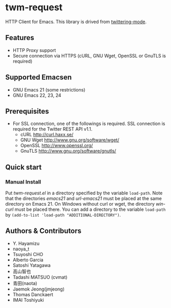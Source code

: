 twm-request
===========

HTTP Client for Emacs. This library is drived from [twittering-mode](http://github.com/hayamiz/twittering-mode).

Features
--------

* HTTP Proxy support
* Secure connection via HTTPS (cURL, GNU Wget, OpenSSL or GnuTLS is required)

Supported Emacsen
-----------------

* GNU Emacs 21 (some restrictions)
* GNU Emacs 22, 23, 24

Prerequisites
-------------

- For SSL connection, one of the followings is required.
  SSL connection is required for the Twitter REST API v1.1.
  - cURL http://curl.haxx.se/
  - GNU Wget http://www.gnu.org/software/wget/
  - OpenSSL http://www.openssl.org/
  - GnuTLS http://www.gnu.org/software/gnutls/

Quick start
-----------

### Manual Install

Put *twm-request.el* in a directory specified by the variable `load-path`. Note that the directories *emacs21* and *url-emacs21* must be placed at the same directory on Emacs 21. On Windows without curl or wget, the directory *win-curl* must be placed there. You can add a directory to the variable `load-path` by `(add-to-list 'load-path "ADDITIONAL-DIRECTORY")`.

Authors & Contributors
----------------------

- Y. Hayamizu
- naoya_t
- Tsuyoshi CHO
- Alberto Garcia
- Satoshi Yatagawa
- 高山智也
- Tadashi MATSUO (cvmat)
- 青田(naota)
- Jaemok Jeong(jmjeong)
- Thomas Danckaert
- IMAI Toshiyuki
